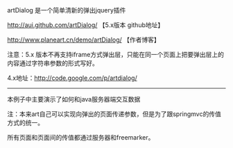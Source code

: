 ﻿
 
  artDialog 是一个简单清新的弹出jquery插件
  
  
  
  
  
  http://aui.github.com/artDialog/			 【5.x版本 github地址】
  
  http://www.planeart.cn/demo/artDialog/ 【作者博客】
  					
  注意：5.x 版本不再支持iframe方式弹出层，只能在同一个页面上把要弹出层上的内容通过字符串参数的形式写好。
  
  4.x地址：http://code.google.com/p/artdialog/
  
  
 --------------------------------
 
 本例子中主要演示了如何和java服务器端交互数据
 
 注：本来art自己可以实现向弹出的页面传递参数，但是为了跟springmvc的传值方式的统一。
 
 所有页面和页面间的传值都通过服务器和freemarker。
 
 
 
